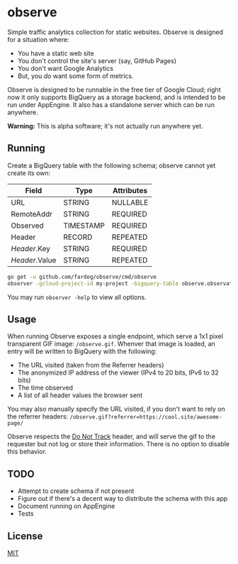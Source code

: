 # observe

Simple traffic analytics collection for static websites. Observe is designed for
a situation where:

* You have a static web site
* You don't control the site's server (say, GitHub Pages)
* You don't want Google Analytics
* But, you _do_ want some form of metrics.

Observe is designed to be runnable in the free tier of Google Cloud; right now
it only supports BigQuery as a storage backend, and is intended to be run under
AppEngine. It also has a standalone server which can be run anywhere.

**Warning:** This is alpha software; it's not actually run anywhere yet.

## Running

Create a BigQuery table with the following schema; observe cannot yet create
its own:

| Field          | Type      | Attributes |
|----------------|-----------|------------|
| URL            | STRING    | NULLABLE   |
| RemoteAddr     | STRING    | REQUIRED   |
| Observed       | TIMESTAMP | REQUIRED   |
| Header         | RECORD    | REPEATED   |
| _Header_.Key   | STRING    | REQUIRED   |
| _Header_.Value | STRING    | REPEATED   |

```bash
go get -u github.com/fardog/observe/cmd/observe
observer -gcloud-project-id my-project -bigquery-table observe.observations
```

You may run `observer -help` to view all options.

## Usage

When running Observe exposes a single endpoint, which serve a 1x1 pixel
transparent GIF image: `/observe.gif`. Whenver that image is loaded, an entry
will be written to BigQuery with the following:

* The URL visited (taken from the Referrer headers)
* The anonymized IP address of the viewer (IPv4 to 20 bits, IPv6 to 32 bits)
* The time observed
* A list of all header values the browser sent

You may also manually specify the URL visited, if you don't want to rely on the
referrer headers: `/observe.gif?referrer=https://cool.site/awesome-page/`

Observe respects the [Do Not Track][DNT] header, and will serve the gif to the
requester but not log or store their information. There is no option to disable
this behavior.

## TODO

* Attempt to create schema if not present
* Figure out if there's a decent way to distribute the schema with this app
* Document running on AppEngine
* Tests

## License

[MIT](./LICENSE)

[DNT]: https://en.wikipedia.org/wiki/Do_Not_Track

